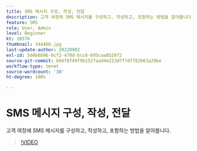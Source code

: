 ```yaml
---
title: SMS 메시지 구성, 작성, 전달
description: 고객 여정에 SMS 메시지를 구성하고, 작성하고, 포함하는 방법을 알아봅니다.
feature: SMS
role: User, Admin
level: Beginner
kt: 10576
thumbnail: 344460.jpg
last-update-author: 20220902
exl-id: 5d4b6896-0cf2-470d-bcc6-695caa852072
source-git-commit: b04f8f49f9b1527aad4e223d7f7df782663a29be
workflow-type: tm+mt
source-wordcount: '38'
ht-degree: 100%

---
```


# SMS 메시지 구성, 작성, 전달

고객 여정에 SMS 메시지를 구성하고, 작성하고, 포함하는 방법을 알아봅니다.

>[!VIDEO](https://video.tv.adobe.com/v/344460?quality=12&learn=on)
